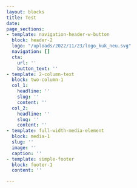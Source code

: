```yaml
---
layout: blocks
title: Test
date: 
page_sections:
- template: navigation-header-w-button
  block: header-2
  logo: "/uploads/2022/11/23/logo_kuk_neu.svg"
  navigation: []
  cta:
    url: ''
    button_text: ''
- template: 2-column-text
  block: two-column-1
  col_1:
    headline: ''
    slug: ''
    content: ''
  col_2:
    headline: ''
    slug: ''
    content: ''
- template: full-width-media-element
  block: media-1
  slug: ''
  image: ''
  caption: ''
- template: simple-footer
  block: footer-1
  content: ''

---
```

